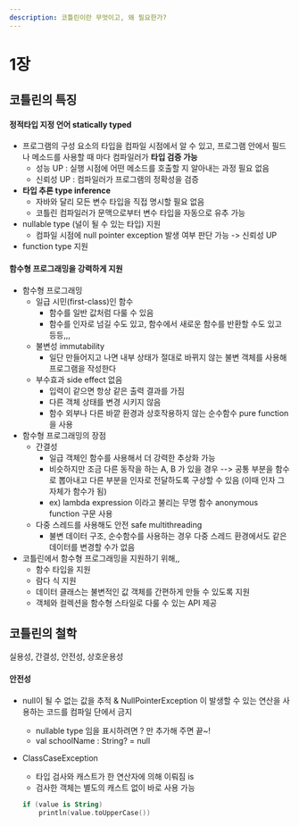 ```yaml
---
description: 코틀린이란 무엇이고, 왜 필요한가?
---
```


# 1장

## 코틀린의 특징

#### 정적타입 지정 언어 statically typed

* 프로그램의 구성 요소의 타입을 컴파일 시점에서 알 수 있고, 프로그램 안에서 필드나 메소드를 사용할 때 마다 컴파일러가 **타입 검증 가능**&#x20;
  * 성능 UP  :  실행 시점에 어떤 메소드를 호출할 지 알아내는 과정 필요 없음
  * 신뢰성 UP : 컴파일러가 프로그램의 정확성을 검증&#x20;
* **타입 추론 type inference**
  * 자바와 달리 모든 변수 타입을 직접 명시할 필요 없음
  * 코틀린 컴파일러가 문맥으로부터 변수 타입을 자동으로 유추 가능
* nullable type (널이 될 수 있는 타입) 지원
  * 컴파일 시점에 null pointer exception 발생 여부 판단 가능 -> 신뢰성 UP
* function type 지원

#### 함수형 프로그래밍을 강력하게 지원

* 함수형 프로그래밍
  * 일급 시민(first-class)인 함수
    * 함수를 일반 값처럼 다룰 수 있음
    * 함수를 인자로 넘길 수도 있고, 함수에서 새로운 함수를 반환할 수도 있고 등등,,,
  * 불변성 immutability
    * 일단 만들어지고 나면 내부 상태가 절대로 바뀌지 않는 불변 객체를 사용해 프로그램을 작성한다
  * 부수효과 side effect 없음
    * 입력이 같으면 항상 같은 출력 결과를 가짐
    * 다른 객체 상태를 변경 시키지 않음
    * 함수 외부나 다른 바깥 환경과 상호작용하지 않는 순수함수 pure function 을 사용
* 함수형 프로그래밍의 장점
  * 간결성
    * 일급 객체인 함수를 사용해서 더 강력한 추상화 가능
    * 비슷하지만 조금 다른 동작을 하는 A, B 가 있을 경우 --> 공통 부분을 함수로 뽑아내고 다른 부분을 인자로 전달하도록 구상할 수 있음 (이때 인자 그 자체가 함수가 됨)
    * ex) lambda expression 이라고 불리는 무명 함수 anonymous function 구문 사용
  * 다중 스레드를 사용해도 안전 safe multithreading
    * 불변 데이터 구조, 순수함수를 사용하는 경우 다중 스레드 환경에서도 같은 데이터를 변경할 수가 없음
* 코틀린에서 함수형 프로그래밍을 지원하기 위해,,
  * 함수 타입을 지원
  * 람다 식 지원
  * 데이터 클래스는 불변적인 값 객체를 간편하게 만들 수 있도록 지원
  * 객체와 컬렉션을 함수형 스타일로 다룰 수 있는 API 제공



## 코틀린의 철학

실용성, 간결성, 안전성, 상호운용성

#### 안전성

* null이 될 수 없는 값을 추적 & NullPointerException 이 발생할 수 있는 연산을 사용하는 코드를 컴파일 단에서 금지
  * nullable type 임을 표시하려면 ? 만 추가해 주면 끝\~!
  * val schoolName : String? = null
*   ClassCaseException

    * 타입 검사와 캐스트가 한 연산자에 의해 이뤄짐 is
    * 검사한 객체는 별도의 캐스트 없이 바로 사용 가능

    ```kotlin
    if (value is String)
        println(value.toUpperCase())
    ```





